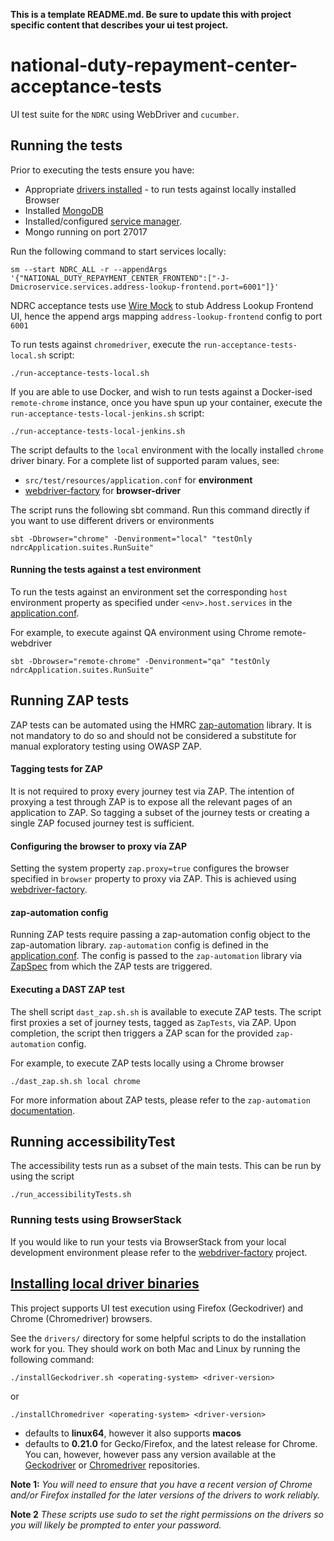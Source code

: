 **This is a template README.md.  Be sure to update this with project specific content that describes your ui test project.**

# national-duty-repayment-center-acceptance-tests
UI test suite for the `NDRC` using WebDriver and `cucumber`.  

## Running the tests

Prior to executing the tests ensure you have:
 - Appropriate [drivers installed](#install-driver-binary) - to run tests against locally installed Browser
 - Installed [MongoDB](https://docs.mongodb.com/manual/installation/) 
 - Installed/configured [service manager](https://github.com/hmrc/service-manager).
 - Mongo running on port 27017

Run the following command to start services locally:

    sm --start NDRC_ALL -r --appendArgs '{"NATIONAL_DUTY_REPAYMENT_CENTER_FRONTEND":["-J-Dmicroservice.services.address-lookup-frontend.port=6001"]}'

NDRC acceptance tests use [Wire Mock](https://wiremock.org/) to stub Address Lookup Frontend UI, hence the append args mapping `address-lookup-frontend` config to port `6001`

To run tests against `chromedriver`, execute the `run-acceptance-tests-local.sh` script:

    ./run-acceptance-tests-local.sh

If you are able to use Docker, and wish to run tests against a Docker-ised `remote-chrome` instance, once you have spun up your container, execute the `run-acceptance-tests-local-jenkins.sh` script:

    ./run-acceptance-tests-local-jenkins.sh

The script defaults to the `local` environment with the locally installed `chrome` driver binary.  For a complete list of supported param values, see:
 - `src/test/resources/application.conf` for **environment** 
 - [webdriver-factory](https://github.com/hmrc/webdriver-factory#2-instantiating-a-browser-with-default-options) for **browser-driver**
 
The script runs the following sbt command.  Run this command directly if you want to use different drivers or environments

    sbt -Dbrowser="chrome" -Denvironment="local" "testOnly ndrcApplication.suites.RunSuite"

#### Running the tests against a test environment

To run the tests against an environment set the corresponding `host` environment property as specified under
 `<env>.host.services` in the [application.conf](/src/test/resources/application.conf). 

For example, to execute against QA environment using Chrome remote-webdriver

    sbt -Dbrowser="remote-chrome" -Denvironment="qa" "testOnly ndrcApplication.suites.RunSuite"

## Running ZAP tests

ZAP tests can be automated using the HMRC [zap-automation](https://github.com/hmrc/zap-automation) library. It is not mandatory to do so and should not be considered a substitute for manual exploratory testing using OWASP ZAP.

#### Tagging tests for ZAP

It is not required to proxy every journey test via ZAP. The intention of proxying a test through ZAP is to expose all the
 relevant pages of an application to ZAP. So tagging a subset of the journey tests or creating a 
 single ZAP focused journey test is sufficient.

#### Configuring the browser to proxy via ZAP 

Setting the system property `zap.proxy=true` configures the browser specified in `browser` property to proxy via ZAP. 
This is achieved using [webdriver-factory](https://github.com/hmrc/webdriver-factory#proxying-trafic-via-zap).  

#### zap-automation config
Running ZAP tests require passing a zap-automation config object to the zap-automation library. `zap-automation` config is 
defined in the [application.conf](/src/test/resources/application.conf). The config is passed to the `zap-automation`
library via [ZapSpec](/src/test/scala/uk/gov/hmrc/test/ui/ZapSpec.scala) from which the ZAP tests are triggered.

#### Executing a DAST ZAP test

The shell script `dast_zap.sh.sh` is available to execute ZAP tests. The script first proxies a set of journey tests, 
tagged as `ZapTests`, via ZAP. Upon completion, the script then triggers a ZAP scan for the provided `zap-automation` config. 

For example, to execute ZAP tests locally using a Chrome browser

    ./dast_zap.sh.sh local chrome

For more information about ZAP tests, please refer to the `zap-automation` [documentation](https://github.com/hmrc/zap-automation/blob/master/README.md).

## Running accessibilityTest
The accessibility tests run as a subset of the main tests.  This can be run by using the script

    ./run_accessibilityTests.sh

### Running tests using BrowserStack
If you would like to run your tests via BrowserStack from your local development environment please refer to the [webdriver-factory](https://github.com/hmrc/webdriver-factory/blob/master/README.md/#user-content-running-tests-using-browser-stack) project.

## [Installing local driver binaries](#install-driver-binaries)

This project supports UI test execution using Firefox (Geckodriver) and Chrome (Chromedriver) browsers. 

See the `drivers/` directory for some helpful scripts to do the installation work for you.  They should work on both Mac and Linux by running the following command:

    ./installGeckodriver.sh <operating-system> <driver-version>
or

    ./installChromedriver <operating-system> <driver-version>

- *<operating-system>* defaults to **linux64**, however it also supports **macos**
- *<driver-version>* defaults to **0.21.0** for Gecko/Firefox, and the latest release for Chrome.  You can, however, however pass any version available at the [Geckodriver](https://github.com/mozilla/geckodriver/tags) or [Chromedriver](http://chromedriver.storage.googleapis.com/) repositories.

**Note 1:** *You will need to ensure that you have a recent version of Chrome and/or Firefox installed for the later versions of the drivers to work reliably.*

**Note 2** *These scripts use sudo to set the right permissions on the drivers so you will likely be prompted to enter your password.*